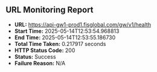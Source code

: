 ## URL Monitoring Report

- **URL:** https://api-gw1-prod1.fisglobal.com/gw/v1/health
- **Start Time:** 2025-05-14T12:53:54.968813
- **End Time:** 2025-05-14T12:53:55.186730
- **Total Time Taken:** 0.217917 seconds
- **HTTP Status Code:** 200
- **Status:** Success
- **Failure Reason:** N/A
